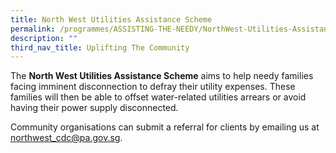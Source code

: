 ```yaml
---
title: North West Utilities Assistance Scheme
permalink: /programmes/ASSISTING-THE-NEEDY/NorthWest-Utilities-Assistance-Scheme
description: ""
third_nav_title: Uplifting The Community
---
```

<meta name="description" content="North West Utilities Assistance scheme">


The **North West Utilities Assistance Scheme** aims to help needy families facing imminent disconnection to defray their utility expenses. These families will then be able to offset water-related utilities arrears or avoid having their power supply disconnected.

Community organisations can submit a referral for clients by emailing us at northwest_cdc@pa.gov.sg.